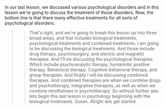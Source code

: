 In our last lesson, we discussed various psychological disorders and in this
lesson we're going to discuss the treatment of those disorders. Now, the bottom
line is that there many effective treatments for all sorts of psychological
disorders.
>> That's right, and we're going to break this lesson up into three broad areas,
and that includes biological treatments, psychological treatments and combined
treatments. I am going to be discussing the biological treatments. And those
include drug therapy, psychosurgery, and electric and magnetic therapies.
>> And I'll be discussing the psychological therapies. Which include
psychoanalytic therapy, humanistic positive therapy. Behavioral therapy.
Cognitive behavioral therapy, and group therapies.
>> And finally I will be discussing combined therapies. And combined therapies are
when we combine drugs and psychotherapy, integrative therapies, as well as when
we combine mindfulness in psychotherapy. So without further ado lets begin this
last lesson in psychology beginning with the biological treatments. Susan.
>> Alright lets get started.
